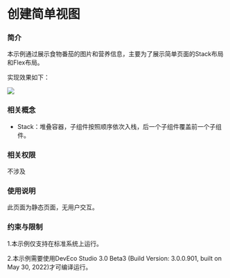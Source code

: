 # 创建简单视图

### 简介

本示例通过展示食物番茄的图片和营养信息，主要为了展示简单页面的Stack布局和Flex布局。

实现效果如下：

![](screenshots/device/FoodDetail.png)

### 相关概念

-  Stack：堆叠容器，子组件按照顺序依次入栈，后一个子组件覆盖前一个子组件。

### 相关权限

不涉及

### 使用说明

此页面为静态页面，无用户交互。

### 约束与限制

1.本示例仅支持在标准系统上运行。

2.本示例需要使用DevEco Studio 3.0 Beta3 (Build Version: 3.0.0.901, built on May 30, 2022)才可编译运行。